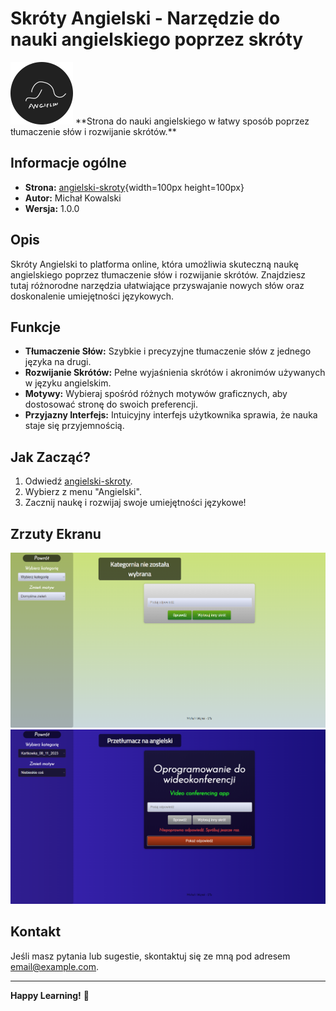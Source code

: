 # Skróty Angielski - Narzędzie do nauki angielskiego poprzez skróty

<img src="screenshots/logo.png" alt="Skróty Angielski Logo" style="max-width: 100px; height: auto;">
**Strona do nauki angielskiego w łatwy sposób poprzez tłumaczenie słów i rozwijanie skrótów.**

## Informacje ogólne

- **Strona:** [angielski-skroty](https://michal1223r.github.io/skroty-angielski/){width=100px height=100px}
- **Autor:** Michał Kowalski
- **Wersja:** 1.0.0

## Opis

Skróty Angielski to platforma online, która umożliwia skuteczną naukę angielskiego poprzez tłumaczenie słów i rozwijanie skrótów. Znajdziesz tutaj różnorodne narzędzia ułatwiające przyswajanie nowych słów oraz doskonalenie umiejętności językowych.

## Funkcje

- **Tłumaczenie Słów:** Szybkie i precyzyjne tłumaczenie słów z jednego języka na drugi.
- **Rozwijanie Skrótów:** Pełne wyjaśnienia skrótów i akronimów używanych w języku angielskim.
- **Motywy:** Wybieraj spośród różnych motywów graficznych, aby dostosować stronę do swoich preferencji.
- **Przyjazny Interfejs:** Intuicyjny interfejs użytkownika sprawia, że nauka staje się przyjemnością.

## Jak Zacząć?

1. Odwiedź [angielski-skroty](https://michal1223r.github.io/skroty-angielski/).
2. Wybierz z menu "Angielski".
3. Zacznij naukę i rozwijaj swoje umiejętności językowe!

## Zrzuty Ekranu

![Zrzut ekranu 1](screenshots/screenshot1.png)
![Zrzut ekranu 2](screenshots/screenshot2.png)

## Kontakt

Jeśli masz pytania lub sugestie, skontaktuj się ze mną pod adresem email@example.com.

---

**Happy Learning!** 🚀
